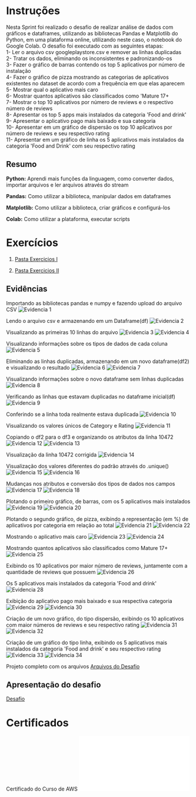 # Instruções

Nesta Sprint foi realizado o desafio de realizar análise de dados com gráficos e dataframes, utilizando as bibliotecas Pandas e Matplotlib do Python, em uma plataforma online, utilizando neste caso, o notebook do Google Colab. O desafio foi executado com as seguintes etapas:<br>
1- Ler o arquivo csv googleplaystore.csv e remover as linhas duplicadas<br>
2- Tratar os dados, eliminando os inconsistentes e padronizando-os<br>
3- Fazer o gráfico de barras contendo os top 5 aplicativos por número de instalação<br>
4- Fazer o gráfico de pizza mostrando as categorias de aplicativos existentes no dataset de acordo com a frequência em que elas aparecem<br>
5- Mostrar qual o aplicativo mais caro<br>
6- Mostrar quantos aplicativos são classificados como 'Mature 17+<br>
7- Mostrar o top 10 aplicativos por número de reviews e o respectivo número de reviews<br>
8- Apresentar os top 5 apps mais instalados da categoria 'Food and drink'<br>
9- Apresentar o aplicativo pago mais baixado e sua categoria<br>
10- Apresentar em um gráfico de dispersão os top 10 aplicativos por número de reviews e seu respectivo rating<br>
11- Apresentar em um gráfico de linha os 5 aplicativos mais instalados da categoria 'Food and Drink' com seu respectivo rating<br>

## Resumo

**Python:** Aprendi mais funções da linguagem, como converter dados, importar arquivos e ler arquivos através do stream

**Pandas:** Como utilizar a biblioteca, manipular dados em dataframes

**Matplotlib:** Como utilizar a biblioteca, criar gráficos e configurá-los

**Colab:** Como utilizar a plataforma, executar scripts

# Exercícios

1. [Pasta Exercicios I](exercicios/)

2. [Pasta Exercicios II](exercicios/ExercicioII/)

## Evidências

Importando as bibliotecas pandas e numpy e fazendo upload do arquivo CSV
![Evidencia 1](evidencias/01.png)

Lendo o arquivo csv e armazenando em um Dataframe(df)
![Evidencia 2](evidencias/02.png)

Visualizando as primeiras 10 linhas do arquivo
![Evidencia 3](evidencias/03.png)
![Evidencia 4](evidencias/04.png)

Visualizando informações sobre os tipos de dados de cada coluna
![Evidencia 5](evidencias/05.png)

Eliminando as linhas duplicadas, armazenando em um novo dataframe(df2) e visualizando o resultado
![Evidencia 6](evidencias/06.png)
![Evidencia 7](evidencias/07.png)

Visualizando informações sobre o novo dataframe sem linhas duplicadas
![Evidencia 8](evidencias/08.png)

Verificando as linhas que estavam duplicadas no dataframe inicial(df)
![Evidencia 9](evidencias/09.png)

Conferindo se a linha toda realmente estava duplicada
![Evidencia 10](evidencias/10.png)

Visualizando os valores únicos de Category e Rating
![Evidencia 11](evidencias/11.png)

Copiando o df2 para o df3 e organizando os atributos da linha 10472
![Evidencia 12](evidencias/12.png)
![Evidencia 13](evidencias/13.png)

Visualização da linha 10472 corrigida
![Evidencia 14](evidencias/14.png)

Visualização dos valores diferentes do padrão através do .unique()
![Evidencia 15](evidencias/15.png)
![Evidencia 16](evidencias/16.png)

Mudanças nos atributos e conversão dos tipos de dados nos campos
![Evidencia 17](evidencias/17.png)
![Evidencia 18](evidencias/18.png)

Plotando o primeiro gráfico, de barras, com os 5 aplicativos mais instalados
![Evidencia 19](evidencias/19.png)
![Evidencia 20](evidencias/20.png)

Plotando o segundo gráfico, de pizza, exibindo a representação (em %) de aplicativos por categoria em relação ao total
![Evidencia 21](evidencias/21.png)
![Evidencia 22](evidencias/22.png)

Mostrando o aplicativo mais caro 
![Evidencia 23](evidencias/23.png)
![Evidencia 24](evidencias/24.png)

Mostrando quantos aplicativos são classificados como Mature 17+
![Evidencia 25](evidencias/25.png)

Exibindo os 10 aplicativos por maior número de reviews, juntamente com a quantidade de reviews que possuem
![Evidencia 26](evidencias/26.png)

Os 5 aplicativos mais instalados da categoria 'Food and drink'
![Evidencia 28](evidencias/28.png)

Exibição do aplicativo pago mais baixado e sua respectiva categoria
![Evidencia 29](evidencias/29.png)
![Evidencia 30](evidencias/30.png)

Criação de um novo gráfico, do tipo dispersão, exibindo os 10 aplicativos com maior números de reviews e seu respectivo rating
![Evidencia 31](evidencias/31.png)
![Evidencia 32](evidencias/32.png)

Criação de um gráfico do tipo linha, exibindo os 5 aplicativos mais instalados da categoria 'Food and drink' e seu respectivo rating
![Evidencia 33](evidencias/33.png)
![Evidencia 34](evidencias/34.png)

Projeto completo com os arquivos
[Arquivos do Desafio](desafio/)

## Apresentação do desafio

[Desafio](desafio/README.md)

# Certificados

Certificado do Curso de AWS
![Curso AWS](certificados/AWS.pdf)